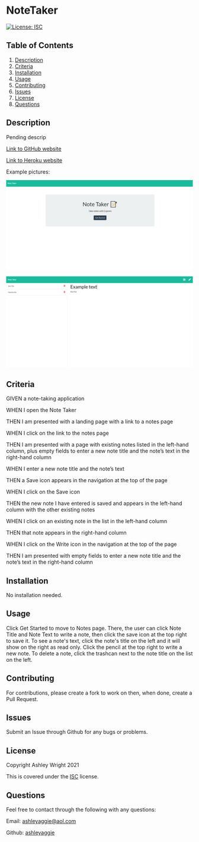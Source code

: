 # NoteTaker

[![License: ISC](https://img.shields.io/badge/License-ISC-blue.svg)](https://opensource.org/licenses/ISC)

## Table of Contents

1. [Description](#Description)
2. [Criteria](#Criteria)
3. [Installation](#Installation)
4. [Usage](#Usage)
5. [Contributing](#Contributing)
6. [Issues](#Issues)
7. [License](#License)
8. [Questions](#Questions)

## Description

Pending descrip

[Link to GitHub website](https://ashleyaggie.github.io/NoteTaker/)

[Link to Heroku website](pending)

Example pictures:

![Picture of homepage](./public/assets/images/homepage.png)

![Picture of notes page](./public/assets/images/notesPage.png)

## Criteria

GIVEN a note-taking application

WHEN I open the Note Taker

THEN I am presented with a landing page with a link to a notes page



WHEN I click on the link to the notes page

THEN I am presented with a page with existing notes listed in the left-hand column, plus empty fields to enter a new note title and the note’s text in the right-hand column



WHEN I enter a new note title and the note’s text

THEN a Save icon appears in the navigation at the top of the page



WHEN I click on the Save icon

THEN the new note I have entered is saved and appears in the left-hand column with the other existing notes



WHEN I click on an existing note in the list in the left-hand column

THEN that note appears in the right-hand column



WHEN I click on the Write icon in the navigation at the top of the page

THEN I am presented with empty fields to enter a new note title and the note’s text in the right-hand column



## Installation

No installation needed.

## Usage

Click Get Started to move to Notes page. There, the user can click Note Title and Note Text to write a note, then click the save icon at the top right to save it. To see a note's text, click the note's title on the left and it will show on the right as read only. Click the pencil at the top right to write a new note. To delete a note, click the trashcan next to the note title on the list on the left.

## Contributing

For contributions, please create a fork to work on then, when done, create a Pull Request.

## Issues

Submit an Issue through Github for any bugs or problems.

## License

Copyright Ashley Wright 2021

This is covered under the <a href='https://opensource.org/licenses/ISC'>ISC</a> license.

## Questions

Feel free to contact through the following with any questions:

Email: ashleyaggie@aol.com

Github: <a href='https://github.com/ashleyaggie'>ashleyaggie</a>